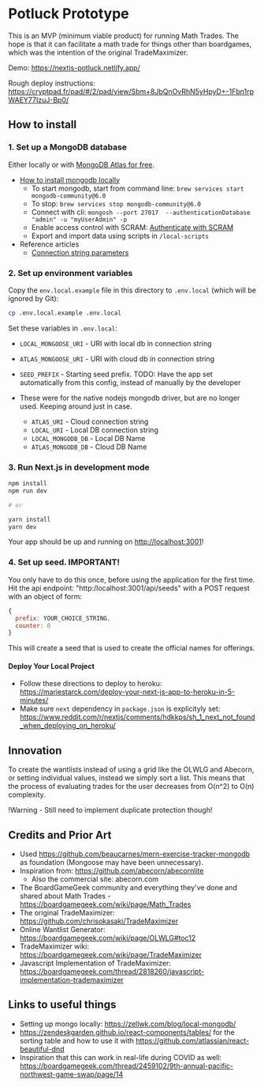 # Potluck Prototype

This is an MVP (minimum viable product) for running Math Trades. The hope is that it can facilitate a math trade for things other than boardgames, which was the intention of the original TradeMaximizer.

Demo: https://nextjs-potluck.netlify.app/

Rough deploy instructions: https://cryptpad.fr/pad/#/2/pad/view/Sbm+8JbQnOvRhN5yHpyD+-1Fbn1rpWAEY77IzuJ-Bp0/

## How to install

### 1. Set up a MongoDB database

Either locally or with [MongoDB Atlas for free](https://mongodb.com/atlas).

- [How to install mongodb locally](https://www.mongodb.com/docs/manual/tutorial/install-mongodb-on-os-x/)
  - To start mongodb, start from command line: `brew services start mongodb-community@6.0`
  - To stop: `brew services stop mongodb-community@6.0`
  - Connect with cli: `mongosh --port 27017  --authenticationDatabase "admin" -u "myUserAdmin" -p`
  - Enable access control with SCRAM: [Authenticate with SCRAM](https://www.mongodb.com/docs/manual/tutorial/configure-scram-client-authentication/)
  - Export and import data using scripts in `/local-scripts`
- Reference articles
  - [Connection string parameters](https://www.mongodb.com/docs/manual/reference/connection-string/#mongodb-urioption-urioption.authSource)

### 2. Set up environment variables

Copy the `env.local.example` file in this directory to `.env.local` (which will be ignored by Git):

```bash
cp .env.local.example .env.local
```

Set these variables in `.env.local`:

- `LOCAL_MONGOOSE_URI` - URI with local db in connection string
- `ATLAS_MONGOOSE_URI` - URI with cloud db in connection string
- `SEED_PREFIX` - Starting seed prefix. TODO: Have the app set automatically from this config, instead of manually by the developer

- These were for the native nodejs mongodb driver, but are no longer used. Keeping around just in case.
  - `ATLAS_URI` - Cloud connection string
  - `LOCAL_URI` - Local DB connection string
  - `LOCAL_MONGODB_DB` - Local DB Name
  - `ATLAS_MONGODB_DB` - Cloud DB Name

### 3. Run Next.js in development mode

```bash
npm install
npm run dev

# or

yarn install
yarn dev
```

Your app should be up and running on [http://localhost:3001](http://localhost:3001)!

### 4. Set up seed. IMPORTANT!

You only have to do this once, before using the application for the first time. Hit the api endpoint: "http:/localhost:3001/api/seeds" with a POST request with an object of form:

```js
{
  prefix: YOUR_CHOICE_STRING,
  counter: 0
}
```

This will create a seed that is used to create the official names for offerings.

#### Deploy Your Local Project

- Follow these directions to deploy to heroku: https://mariestarck.com/deploy-your-next-js-app-to-heroku-in-5-minutes/
- Make sure `next` dependency in `package.json` is explicityly set: https://www.reddit.com/r/nextjs/comments/hdkkps/sh_1_next_not_found_when_deploying_on_heroku/

## Innovation

To create the wantlists instead of using a grid like the OLWLG and Abecorn, or setting individual values, instead we simply sort a list. This means that the process of evaluating trades for the user decreases from O(n^2) to O(n) complexity.

!Warning - Still need to implement duplicate protection though!

## Credits and Prior Art

- Used https://github.com/beaucarnes/mern-exercise-tracker-mongodb as foundation (Mongoose may have been unnecessary).
- Inspiration from: https://github.com/abecorn/abecornlite
  - Also the commercial site: abecorn.com
- The BoardGameGeek community and everything they've done and shared about Math Trades - https://boardgamegeek.com/wiki/page/Math_Trades
- The original TradeMaximizer: https://github.com/chrisokasaki/TradeMaximizer
- Online Wantlist Generator: https://boardgamegeek.com/wiki/page/OLWLG#toc12
- TradeMaximizer wiki: https://boardgamegeek.com/wiki/page/TradeMaximizer
- Javascript Implementation of TradeMaximizer: https://boardgamegeek.com/thread/2818260/javascript-implementation-trademaximizer

## Links to useful things

- Setting up mongo locally: https://zellwk.com/blog/local-mongodb/
- https://zendeskgarden.github.io/react-components/tables/ for the sorting table and how to use it with https://github.com/atlassian/react-beautiful-dnd
- Inspiration that this can work in real-life during COVID as well: https://boardgamegeek.com/thread/2459102/9th-annual-pacific-northwest-game-swap/page/14
